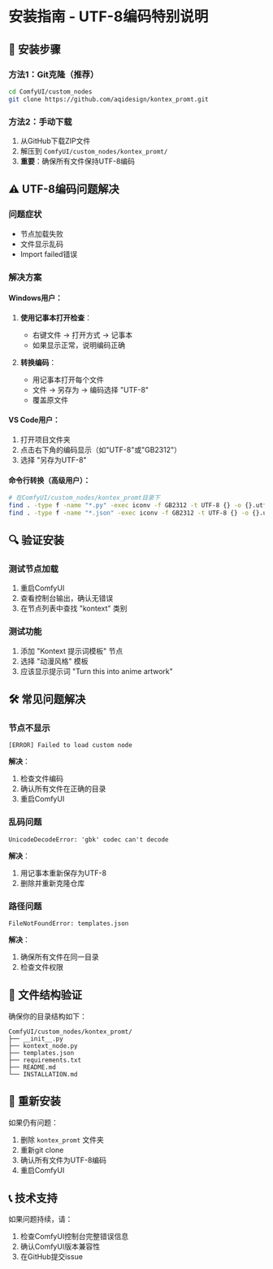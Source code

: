 # 安装指南 - UTF-8编码特别说明

## 🔧 安装步骤

### 方法1：Git克隆（推荐）
```bash
cd ComfyUI/custom_nodes
git clone https://github.com/aqidesign/kontex_promt.git
```

### 方法2：手动下载
1. 从GitHub下载ZIP文件
2. 解压到 `ComfyUI/custom_nodes/kontex_promt/`
3. **重要**：确保所有文件保持UTF-8编码

## ⚠️ UTF-8编码问题解决

### 问题症状
- 节点加载失败
- 文件显示乱码
- Import failed错误

### 解决方案

#### Windows用户：
1. **使用记事本打开检查**：
   - 右键文件 → 打开方式 → 记事本
   - 如果显示正常，说明编码正确

2. **转换编码**：
   - 用记事本打开每个文件
   - 文件 → 另存为 → 编码选择 "UTF-8"
   - 覆盖原文件

#### VS Code用户：
1. 打开项目文件夹
2. 点击右下角的编码显示（如"UTF-8"或"GB2312"）
3. 选择 "另存为UTF-8"

#### 命令行转换（高级用户）：
```bash
# 在ComfyUI/custom_nodes/kontex_promt目录下
find . -type f -name "*.py" -exec iconv -f GB2312 -t UTF-8 {} -o {}.utf8 \; -exec mv {}.utf8 {} \;
find . -type f -name "*.json" -exec iconv -f GB2312 -t UTF-8 {} -o {}.utf8 \; -exec mv {}.utf8 {} \;
```

## 🔍 验证安装

### 测试节点加载
1. 重启ComfyUI
2. 查看控制台输出，确认无错误
3. 在节点列表中查找 "kontext" 类别

### 测试功能
1. 添加 "Kontext 提示词模板" 节点
2. 选择 "动漫风格" 模板
3. 应该显示提示词 "Turn this into anime artwork"

## 🛠️ 常见问题解决

### 节点不显示
```
[ERROR] Failed to load custom node
```
**解决**：
1. 检查文件编码
2. 确认所有文件在正确的目录
3. 重启ComfyUI

### 乱码问题
```
UnicodeDecodeError: 'gbk' codec can't decode
```
**解决**：
1. 用记事本重新保存为UTF-8
2. 删除并重新克隆仓库

### 路径问题
```
FileNotFoundError: templates.json
```
**解决**：
1. 确保所有文件在同一目录
2. 检查文件权限

## 📁 文件结构验证

确保你的目录结构如下：
```
ComfyUI/custom_nodes/kontex_promt/
├── __init__.py
├── kontext_node.py
├── templates.json
├── requirements.txt
├── README.md
└── INSTALLATION.md
```

## 🔄 重新安装

如果仍有问题：
1. 删除 `kontex_promt` 文件夹
2. 重新git clone
3. 确认所有文件为UTF-8编码
4. 重启ComfyUI

## 📞 技术支持

如果问题持续，请：
1. 检查ComfyUI控制台完整错误信息
2. 确认ComfyUI版本兼容性
3. 在GitHub提交issue